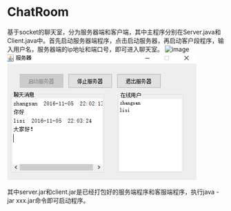# ChatRoom
基于socket的聊天室，分为服务器端和客户端，其中主程序分别在Server.java和Client.java中。首先启动服务器端程序，点击启动服务器，再启动客户段程序，输入用户名，服务器端的ip地址和端口号，即可进入聊天室。
![image](https://raw.githubusercontent.com/xiaofeixiawei/MyResources/master/images/caht_client.PNG)
![image](https://raw.githubusercontent.com/xiaofeixiawei/MyResources/master/images/caht_server.PNG)


其中server.jar和client.jar是已经打包好的服务端程序和客服端程序，执行java -jar xxx.jar命令即可启动程序。
